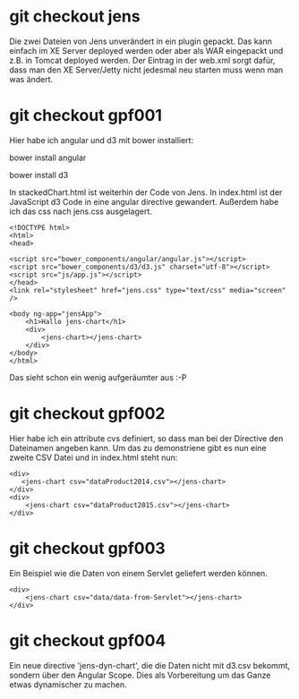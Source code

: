 # git checkout jens
Die zwei Dateien von Jens unverändert in ein plugin gepackt. Das kann einfach im XE Server deployed werden 
oder aber als WAR eingepackt und z.B. in Tomcat deployed werden.
Der Eintrag in der web.xml sorgt dafür, dass man den XE Server/Jetty nicht jedesmal neu starten muss
wenn man was ändert.

# git checkout gpf001
Hier habe ich angular und d3 mit bower installiert:

bower install angular

bower install d3

In stackedChart.html ist weiterhin der Code von Jens. In index.html ist der JavaScript d3 Code in eine angular directive gewandert. Außerdem habe ich das css nach jens.css ausgelagert.


    <!DOCTYPE html>
	<html>
	<head>

	<script src="bower_components/angular/angular.js"></script>
	<script src="bower_components/d3/d3.js" charset="utf-8"></script>
	<script src="js/app.js"></script>
	</head>
	<link rel="stylesheet" href="jens.css" type="text/css" media="screen" />

	<body ng-app="jensApp">
		<h1>Hallo jens-chart</h1>
		<div>
  			<jens-chart></jens-chart>
		</div>
	</body>
	</html>

Das sieht schon ein wenig aufgeräumter aus :-P

# git checkout gpf002
Hier habe ich ein attribute cvs definiert, so dass man bei der Directive den Dateinamen 
angeben kann. Um das zu demonstriene gibt es nun eine zweite CSV Datei und in index.html 
steht nun:

	<div>
	   <jens-chart csv="dataProduct2014.csv"></jens-chart>
	</div>
	<div>
   		<jens-chart csv="dataProduct2015.csv"></jens-chart>
	</div>


# git checkout gpf003
Ein Beispiel wie die Daten von einem Servlet geliefert werden können.

	<div>
   		<jens-chart csv="data/data-from-Servlet"></jens-chart>
	</div>


# git checkout gpf004
Ein neue directive 'jens-dyn-chart', die die Daten nicht mit d3.csv bekommt, sondern über den Angular Scope. Dies als Vorbereitung um das Ganze etwas dynamischer zu machen.  
